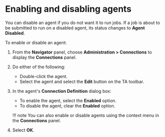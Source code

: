 # Enabling and disabling agents

You can disable an agent if you do not want it to run jobs. If a job is about to be submitted to run on a disabled agent, its status changes to **Agent Disabled**.

To enable or disable an agent:

1. From the **Navigator** panel, choose **Administration > Connections** to display the **Connections** panel.
1. Do either of the following:

    - Double-click the agent.
    - Select the agent and select the **Edit** button on the TA toolbar.

1. In the agent's **Connection Definition** dialog box:

    - To enable the agent, select the **Enabled** option.
    - To disable the agent, clear the **Enabled** option.

    !!! note
        You can also enable or disable agents using the context menu in the **Connections** panel.

1. Select **OK**.
